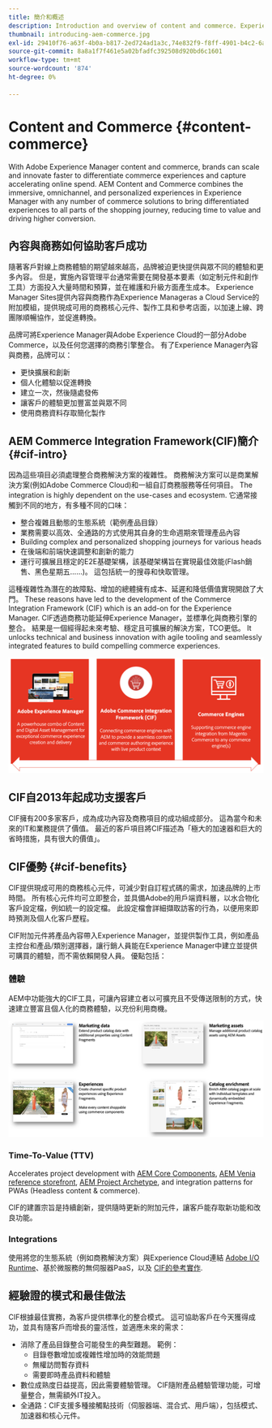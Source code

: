 ```yaml
---
title: 簡介和概述
description: Introduction and overview of content and commerce. Experience Manager商務整合架構(CIF)是Adobe的建議模式，可將Magento及其他第三方商務解決方案的商務服務與Experience Cloud整合及延伸。
thumbnail: introducing-aem-commerce.jpg
exl-id: 29410f76-a63f-4b0a-b817-2ed724ad1a3c,74e832f9-f8ff-4901-b4c2-6a2862c51411
source-git-commit: 8a8a1f7f461e5a02bfadfc392508d920bd6c1601
workflow-type: tm+mt
source-wordcount: '874'
ht-degree: 0%

---
```


# Content and Commerce {#content-commerce}

With Adobe Experience Manager content and commerce, brands can scale and innovate faster to differentiate commerce experiences and capture accelerating online spend. AEM Content and Commerce combines the immersive, omnichannel, and personalized experiences in Experience Manager with any number of commerce solutions to bring differentiated experiences to all parts of the shopping journey, reducing time to value and driving higher conversion.

## 內容與商務如何協助客戶成功

隨著客戶對線上商務體驗的期望越來越高，品牌被迫更快提供與眾不同的體驗和更多內容。 但是，實施內容管理平台通常需要在開發基本要素（如定制元件和創作工具）方面投入大量時間和預算，並在維護和升級方面產生成本。 Experience Manager Sites提供內容與商務作為Experience Manageras a Cloud Service的附加模組，提供現成可用的商務核心元件、製作工具和參考店面，以加速上線、跨團隊順暢協作，並促進轉換。

品牌可將Experience Manager與Adobe Experience Cloud的一部分Adobe Commerce，以及任何您選擇的商務引擎整合。 有了Experience Manager內容與商務，品牌可以：

* 更快擴展和創新
* 個人化體驗以促進轉換
* 建立一次，然後隨處發佈
* 讓客戶的體驗更加豐富並與眾不同
* 使用商務資料存取簡化製作

## AEM Commerce Integration Framework(CIF)簡介 {#cif-intro}

因為這些項目必須處理整合商務解決方案的複雜性。 商務解決方案可以是商業解決方案(例如Adobe Commerce Cloud)和一組自訂商務服務等任何項目。 The integration is highly dependent on the use-cases and ecosystem. 它通常接觸到不同的地方，有多種不同的口味：

* 整合複雜且動態的生態系統（範例產品目錄）
* 業務需要以高效、全通路的方式使用其自身的生命週期來管理產品內容
* Building complex and personalized shopping journeys for various heads
* 在後端和前端快速調整和創新的能力
* 運行可擴展且穩定的E2E基礎架構，該基礎架構旨在實現最佳效能(Flash銷售、黑色星期五……)。 這包括統一的搜尋和快取管理。

這種複雜性為潛在的故障點、增加的總體擁有成本、延遲和降低價值實現開啟了大門。 These reasons have led to the development of the Commerce Integration Framework (CIF) which is an add-on for the Experience Manager. CIF透過商務功能延伸Experience Manager，並標準化與商務引擎的整合。 結果是一個經得起未來考驗、穩定且可擴展的解決方案，TCO更低。 It unlocks technical and business innovation with agile tooling and seamlessly integrated features to build compelling commerce experiences.

![CIF Elements](./assets/CIF/CIF_Overview.png)

## CIF自2013年起成功支援客戶

CIF擁有200多家客戶，成為成功內容及商務項目的成功組成部分。 這為當今和未來的IT和業務提供了價值。 最近的客戶項目將CIF描述為「極大的加速器和巨大的省時措施，具有很大的價值」。

## CIF優勢 {#cif-benefits}

CIF提供現成可用的商務核心元件，可減少對自訂程式碼的需求，加速品牌的上市時間。 所有核心元件均可立即整合，並具備Adobe的用戶端資料層，以水合物化客戶設定檔，例如統一的設定檔。 此設定檔會詳細擷取訪客的行為，以便用來即時預測及個人化客戶歷程。

CIF附加元件將產品內容帶入Experience Manager，並提供製作工具，例如產品主控台和產品/類別選擇器，讓行銷人員能在Experience Manager中建立並提供可購買的體驗，而不需依賴開發人員。 優點包括：

### 體驗

AEM中功能強大的CIF工具，可讓內容建立者以可擴充且不受傳送限制的方式，快速建立豐富且個人化的商務體驗，以充份利用商機。

![CIF元素](./assets/CIF/CIF_Product_Experience_Management.png)

### Time-To-Value (TTV)

Accelerates project development with [AEM Core Components](https://www.aemcomponents.dev/), [AEM Venia reference storefront](https://github.com/adobe/aem-cif-guides-venia), [AEM Project Archetype](https://experienceleague.adobe.com/docs/experience-manager-core-components/using/developing/archetype/overview.html), and integration patterns for PWAs (Headless content &amp; commerce).

CIF的建置宗旨是持續創新，提供隨時更新的附加元件，讓客戶能存取新功能和改良功能。

### Integrations

使用將您的生態系統（例如商務解決方案）與Experience Cloud連結  [Adobe I/O Runtime](https://www.adobe.io/apis/experienceplatform/runtime.html)、基於微服務的無伺服器PaaS，以及 [CIF的參考實作](https://github.com/adobe/commerce-cif-graphql-integration-reference).

## 經驗證的模式和最佳做法

CIF根據最佳實務，為客戶提供標準化的整合模式。 這可協助客戶在今天獲得成功，並具有隨客戶而增長的靈活性，並適應未來的需求：

* 消除了產品目錄整合可能發生的典型難題。 範例：
   * 目錄卷數增加或複雜性增加時的效能問題
   * 無權訪問暫存資料
   * 需要即時產品資料和體驗
* 數位成熟度日益提高，因此需要體驗管理。 CIF隨附產品體驗管理功能，可增量整合，無需額外IT投入。
* 全通路：CIF支援多種接觸點技術（伺服器端、混合式、用戶端），包括模式、加速器和核心元件。
